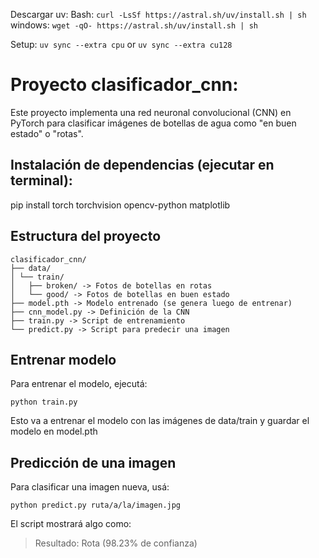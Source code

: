 Descargar uv:
Bash:
`curl -LsSf https://astral.sh/uv/install.sh | sh`
windows:
`wget -qO- https://astral.sh/uv/install.sh | sh`

Setup:
`uv sync --extra cpu`
or
`uv sync --extra cu128`


# Proyecto clasificador_cnn:

Este proyecto implementa una red neuronal convolucional (CNN) en PyTorch para clasificar imágenes de botellas de agua como "en buen estado" o "rotas".

## Instalación de dependencias (ejecutar en terminal):
pip install torch torchvision opencv-python matplotlib

## Estructura del proyecto
```
clasificador_cnn/
├── data/
│ └── train/
│   ├── broken/ -> Fotos de botellas en rotas
│   └── good/ -> Fotos de botellas en buen estado
├── model.pth -> Modelo entrenado (se genera luego de entrenar)
├── cnn_model.py -> Definición de la CNN
├── train.py -> Script de entrenamiento
└── predict.py -> Script para predecir una imagen
```

## Entrenar modelo
Para entrenar el modelo, ejecutá:
```
python train.py
```

Esto va a entrenar el modelo con las imágenes de data/train y guardar el modelo en model.pth

## Predicción de una imagen

Para clasificar una imagen nueva, usá:
```
python predict.py ruta/a/la/imagen.jpg
```
El script mostrará algo como:

>Resultado: Rota (98.23% de confianza)